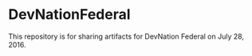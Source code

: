 # DevNationFederal

This repository is for sharing artifacts for DevNation Federal on July 28, 2016.
